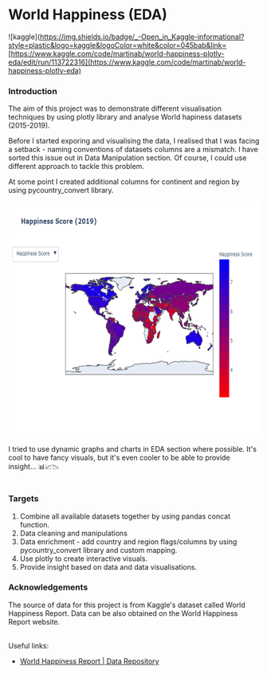 # World Happiness (EDA)

![kaggle](https://img.shields.io/badge/_-Open_in_Kaggle-informational?style=plastic&logo=kaggle&logoColor=white&color=045bab&link=[https://www.kaggle.com/code/martinab/world-happiness-plotly-eda/edit/run/113722316](https://www.kaggle.com/code/martinab/world-happiness-plotly-eda)

### Introduction
The aim of this project was to demonstrate different visualisation techniques by using plotly library and analyse World hapiness datasets (2015-2019).

Before I started exporing and visualising the data, I realised that I was facing a setback - naming conventions of datasets columns are a mismatch. I have sorted this issue out in Data Manipulation section. Of course, I could use different approach to tackle this problem. 

At some point I created additional columns for continent and region by using pycountry_convert library.

<p align="center">
<img height="475em" width="650em" src="https://github.com/Kaggle-Projects-Solutions/World-Happiness-EDA/blob/main/happines%20score.png" align = "center"/>
</p>

I tried to use dynamic graphs and charts in EDA section where possible. It's cool to have fancy visuals, but it's even cooler to be able to provide insight... 📊📈📉
<br><br/>


### Targets
 1. Combine all available datasets together by using pandas concat function.
 2. Data cleaning and manipulations
 3. Data enrichment - add country and region flags/columns by using pycountry_convert library and custom mapping.
 4. Use plotly to create interactive visuals.
 5. Provide insight based on data and data visualisations.

### Acknowledgements

The source of data for this project is from Kaggle's dataset called World Happiness Report. Data can be also obtained on the World Happiness Report website. <br><br/>

Useful links:
- [World Happiness Report | Data Repository](https://worldhappiness.report/archive/)

